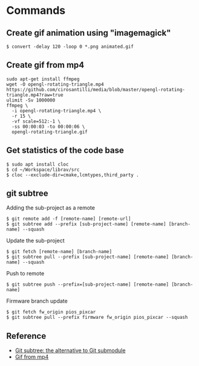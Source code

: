 # Commands

## Create gif animation using "imagemagick"

```
$ convert -delay 120 -loop 0 *.png animated.gif
```

## Create gif from mp4

```
sudo apt-get install ffmpeg
wget -O opengl-rotating-triangle.mp4 https://github.com/cirosantilli/media/blob/master/opengl-rotating-triangle.mp4?raw=true
ulimit -Sv 1000000
ffmpeg \
  -i opengl-rotating-triangle.mp4 \
  -r 15 \
  -vf scale=512:-1 \
  -ss 00:00:03 -to 00:00:06 \
  opengl-rotating-triangle.gif
```

## Get statistics of the code base

```
$ sudo apt install cloc
$ cd ~/Workspace/librav/src
$ cloc --exclude-dir=cmake,lcmtypes,third_party .
```

## git subtree

Adding the sub-project as a remote
```
$ git remote add -f [remote-name] [remote-url]
$ git subtree add --prefix [sub-project-name] [remote-name] [branch-name] --squash
```

Update the sub-project
```
$ git fetch [remote-name] [branch-name] 
$ git subtree pull --prefix [sub-project-name] [remote-name] [branch-name] --squash
```

Push to remote
```
$ git subtree push --prefix=[sub-project-name] [remote-name] [branch-name] 
```

Firmware branch update
```
$ git fetch fw_origin pios_pixcar
$ git subtree pull --prefix firmware fw_origin pios_pixcar --squash
```

## Reference

* [Git subtree: the alternative to Git submodule](https://www.atlassian.com/blog/git/alternatives-to-git-submodule-git-subtree)
* [Gif from mp4](https://askubuntu.com/questions/648603/how-to-create-an-animated-gif-from-mp4-video-via-command-line)